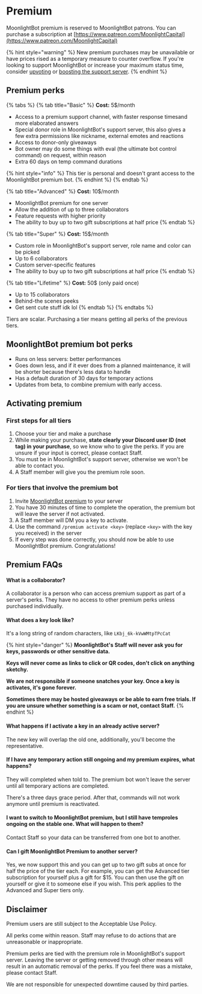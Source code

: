 # Premium

MoonlightBot premium is reserved to MoonlightBot patrons. You can purchase a subscription at [https://www.patreon.com/MoonlightCapital](https://www.patreon.com/MoonlightCapital)

{% hint style="warning" %}
New premium purchases may be unavailable or have prices rised as a temporary measure to counter overflow. If you're looking to support MoonlightBot or increase your maximum status time, consider [upvoting](../support/upvote-moonlightbot.md) or [boosting the support server](https://discord.gg/hNQWVVC).
{% endhint %}

## Premium perks

{% tabs %}
{% tab title="Basic" %}
**Cost:** 5$/month

* Access to a premium support channel, with faster response timesand more elaborated answers
* Special donor role in MoonlightBot's support server, this also gives a few extra permissions like nickname, external emotes and reactions
* Access to donor-only giveaways
* Bot owner may do some things with eval (the ultimate bot control command) on request, within reason
* Extra 60 days on temp command durations

{% hint style="info" %}
This tier is personal and doesn't grant access to the MoonlightBot premium bot.
{% endhint %}
{% endtab %}

{% tab title="Advanced" %}
**Cost:** 10$/month

* MoonlightBot premium for one server
* Allow the addition of up to three collaborators
* Feature requests with higher priority
* The ability to buy up to two gift subscriptions at half price
{% endtab %}

{% tab title="Super" %}
**Cost:** 15$/month

* Custom role in MoonlightBot's support server, role name and color can be picked
* Up to 6 collaborators
* Custom server-specific features
* The ability to buy up to two gift subscriptions at half price
{% endtab %}

{% tab title="Lifetime" %}
**Cost:** 50$ (only paid once)

* Up to 15 collaborators
* Behind-the scenes peeks
* Get sent cute stuff idk lol
{% endtab %}
{% endtabs %}

Tiers are scalar. Purchasing a tier means getting all perks of the previous tiers.

## MoonlightBot premium bot perks

* Runs on less servers: better performances
* Goes down less, and if it ever does from a planned maintenance, it will be shorter because there's less data to handle
* Has a default duration of 30 days for temporary actions
* Updates from beta, to combine premium with early access.

## Activating premium

### First steps for all tiers

1. Choose your tier and make a purchase
2. While making your purchase, **state clearly your Discord user ID (not tag) in your purchase**, so we know who to give the perks. If you are unsure if your input is correct, please contact Staff.
3. You must be in MoonlightBot's support server, otherwise we won't be able to contact you.
4. A Staff member will give you the premium role soon.

### For tiers that involve the premium bot

1. Invite [MoonlightBot premium](https://discord.com/api/oauth2/authorize?client_id=693017883566931999\&scope=bot+applications.commands\&permissions=470150342) to your server
2. You have 30 minutes of time to complete the operation, the premium bot will leave the server if not activated.
3. A Staff member will DM you a key to activate.
4. Use the command `/premium activate <key>` (replace `<key>` with the key you received) in the server
5. If every step was done correctly, you should now be able to use MoonlightBot premium. Congratulations!

## Premium FAQs

#### What is a collaborator?

A collaborator is a person who can access premium support as part of a server's perks. They have no access to other premium perks unless purchased individually.

#### What does a key look like?

It's a long string of random characters, like `LKbj_6k-kVwWMtpTPcCat`

{% hint style="danger" %}
**MoonlightBot's Staff will never ask you for keys, passwords or other sensitive data.**

**Keys will never come as links to click or QR codes, don't click on anything sketchy.**

**We are not responsible if someone snatches your key. Once a key is activates, it's gone forever.**

**Sometimes there may be hosted giveaways or be able to earn free trials. If you are unsure whether something is a scam** **or not, contact Staff.**
{% endhint %}

#### What happens if I activate a key in an already active server?

The new key will overlap the old one, additionally, you'll become the representative.

#### If I have any temporary action still ongoing and my premium expires, what happens?

They will completed when told to. The premium bot won't leave the server until all temporary actions are completed.

There's a three days grace period. After that, commands will not work anymore until premium is reactivated.

#### I want to switch to MoonlightBot premium, but I still have temproles ongoing on the stable one. What will happen to them?

Contact Staff so your data can be transferred from one bot to another.

#### Can I gift MoonlightBot Premium to another server?

Yes, we now support this and you can get up to two gift subs at once for half the price of the tier each. For example, you can get the Advanced tier subscription for yourself plus a gift for $15. You can then use the gift on yourself or give it to someone else if you wish. This perk applies to the Advanced and Super tiers only.

## Disclaimer

Premium users are still subject to the Acceptable Use Policy.

All perks come within reason. Staff may refuse to do actions that are unreasonable or inappropriate.

Premium perks are tied with the premium role in MoonlightBot's support server. Leaving the server or getting removed through other means will result in an automatic removal of the perks. If you feel there was a mistake, please contact Staff.

We are not responsible for unexpected downtime caused by third parties.
